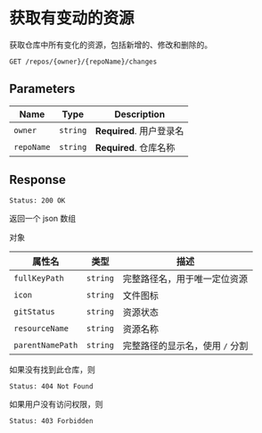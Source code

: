 # 获取有变动的资源

获取仓库中所有变化的资源，包括新增的、修改和删除的。

```text
GET /repos/{owner}/{repoName}/changes
```

## Parameters

| Name       | Type     | Description              |
| ---------- | -------- | ------------------------ |
| `owner`    | `string` | **Required**. 用户登录名 |
| `repoName` | `string` | **Required**. 仓库名称   |

## Response

```text
Status: 200 OK
```

返回一个 json 数组

对象

| 属性名           | 类型     | 描述                            |
| ---------------- | -------- | ------------------------------- |
| `fullKeyPath`    | `string` | 完整路径名，用于唯一定位资源    |
| `icon`           | `string` | 文件图标                        |
| `gitStatus`      | `string` | 资源状态                        |
| `resourceName`   | `string` | 资源名称                        |
| `parentNamePath` | `string` | 完整路径的显示名，使用 `/` 分割 |

如果没有找到此仓库，则

```text
Status: 404 Not Found
```

如果用户没有访问权限，则

```text
Status: 403 Forbidden
```